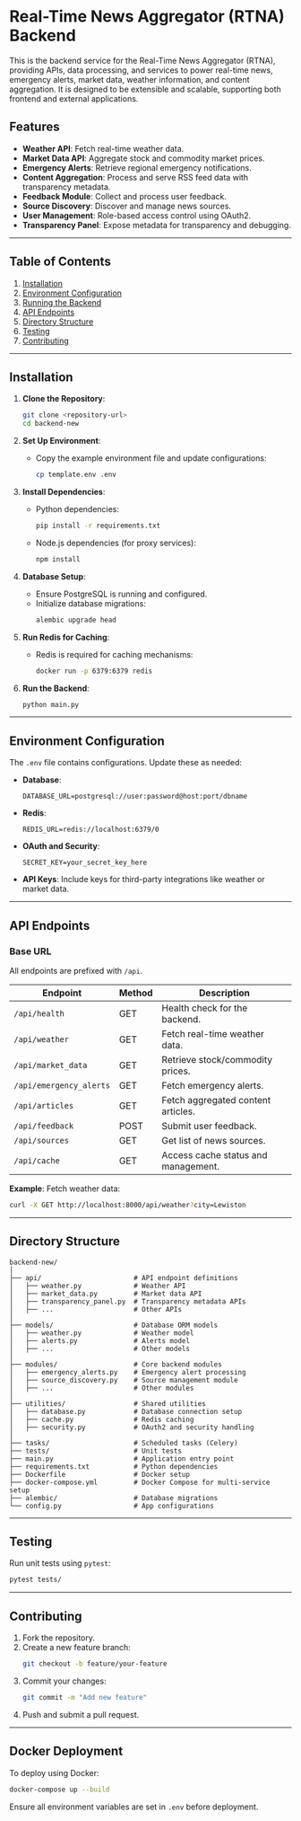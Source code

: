 
# Real-Time News Aggregator (RTNA) Backend

This is the backend service for the Real-Time News Aggregator (RTNA), providing APIs, data processing, and services to power real-time news, emergency alerts, market data, weather information, and content aggregation. It is designed to be extensible and scalable, supporting both frontend and external applications.

## Features

- **Weather API**: Fetch real-time weather data.
- **Market Data API**: Aggregate stock and commodity market prices.
- **Emergency Alerts**: Retrieve regional emergency notifications.
- **Content Aggregation**: Process and serve RSS feed data with transparency metadata.
- **Feedback Module**: Collect and process user feedback.
- **Source Discovery**: Discover and manage news sources.
- **User Management**: Role-based access control using OAuth2.
- **Transparency Panel**: Expose metadata for transparency and debugging.

---

## Table of Contents

1. [Installation](#installation)
2. [Environment Configuration](#environment-configuration)
3. [Running the Backend](#running-the-backend)
4. [API Endpoints](#api-endpoints)
5. [Directory Structure](#directory-structure)
6. [Testing](#testing)
7. [Contributing](#contributing)

---

## Installation

1. **Clone the Repository**:
   ```bash
   git clone <repository-url>
   cd backend-new
   ```

2. **Set Up Environment**:
   - Copy the example environment file and update configurations:
     ```bash
     cp template.env .env
     ```

3. **Install Dependencies**:
   - Python dependencies:
     ```bash
     pip install -r requirements.txt
     ```
   - Node.js dependencies (for proxy services):
     ```bash
     npm install
     ```

4. **Database Setup**:
   - Ensure PostgreSQL is running and configured.
   - Initialize database migrations:
     ```bash
     alembic upgrade head
     ```

5. **Run Redis for Caching**:
   - Redis is required for caching mechanisms:
     ```bash
     docker run -p 6379:6379 redis
     ```

6. **Run the Backend**:
   ```bash
   python main.py
   ```

---

## Environment Configuration

The `.env` file contains configurations. Update these as needed:

- **Database**:
  ```
  DATABASE_URL=postgresql://user:password@host:port/dbname
  ```

- **Redis**:
  ```
  REDIS_URL=redis://localhost:6379/0
  ```

- **OAuth and Security**:
  ```
  SECRET_KEY=your_secret_key_here
  ```

- **API Keys**:
  Include keys for third-party integrations like weather or market data.

---

## API Endpoints

### Base URL
All endpoints are prefixed with `/api`.

| Endpoint                | Method | Description                        |
|-------------------------|--------|------------------------------------|
| `/api/health`           | GET    | Health check for the backend.      |
| `/api/weather`          | GET    | Fetch real-time weather data.      |
| `/api/market_data`      | GET    | Retrieve stock/commodity prices.   |
| `/api/emergency_alerts` | GET    | Fetch emergency alerts.            |
| `/api/articles`         | GET    | Fetch aggregated content articles. |
| `/api/feedback`         | POST   | Submit user feedback.              |
| `/api/sources`          | GET    | Get list of news sources.          |
| `/api/cache`            | GET    | Access cache status and management.|

**Example**: Fetch weather data:
```bash
curl -X GET http://localhost:8000/api/weather?city=Lewiston
```

---

## Directory Structure

```
backend-new/
│
├── api/                       # API endpoint definitions
│   ├── weather.py             # Weather API
│   ├── market_data.py         # Market data API
│   ├── transparency_panel.py  # Transparency metadata APIs
│   ├── ...                    # Other APIs
│
├── models/                    # Database ORM models
│   ├── weather.py             # Weather model
│   ├── alerts.py              # Alerts model
│   ├── ...                    # Other models
│
├── modules/                   # Core backend modules
│   ├── emergency_alerts.py    # Emergency alert processing
│   ├── source_discovery.py    # Source management module
│   ├── ...                    # Other modules
│
├── utilities/                 # Shared utilities
│   ├── database.py            # Database connection setup
│   ├── cache.py               # Redis caching
│   ├── security.py            # OAuth2 and security handling
│
├── tasks/                     # Scheduled tasks (Celery)
├── tests/                     # Unit tests
├── main.py                    # Application entry point
├── requirements.txt           # Python dependencies
├── Dockerfile                 # Docker setup
├── docker-compose.yml         # Docker Compose for multi-service setup
├── alembic/                   # Database migrations
└── config.py                  # App configurations
```

---

## Testing

Run unit tests using `pytest`:
```bash
pytest tests/
```

---

## Contributing

1. Fork the repository.
2. Create a new feature branch:
   ```bash
   git checkout -b feature/your-feature
   ```
3. Commit your changes:
   ```bash
   git commit -m "Add new feature"
   ```
4. Push and submit a pull request.

---

## Docker Deployment

To deploy using Docker:
```bash
docker-compose up --build
```

Ensure all environment variables are set in `.env` before deployment.

